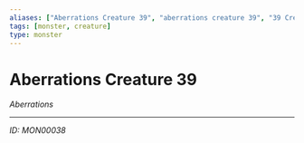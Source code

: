 ```yaml
---
aliases: ["Aberrations Creature 39", "aberrations creature 39", "39 Creature Aberrations"]
tags: [monster, creature]
type: monster
---
```


# Aberrations Creature 39

*Aberrations*

---
*ID: MON00038*